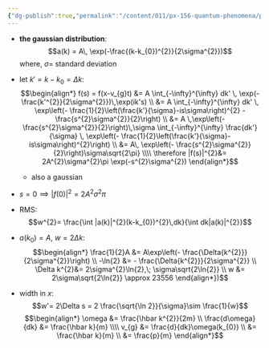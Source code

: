 ```yaml
---
{"dg-publish":true,"permalink":"/content/011/px-156-quantum-phenomena/px-156-a-quantum-phenomena/px-156-c-quantum-mechanics/px-156-c4-gaussian-distribution/","noteIcon":"1","created":"2024-11-25T10:50:32.000+00:00","updated":"2024-11-26T20:02:02.016+00:00"}
---
```



- **the gaussian distribution**: 
$$a(k) = A\, \exp(-\frac{(k-k_{0})^{2}}{2\sigma^{2}})$$
	where, $\sigma=$ standard deviation
- let $k' = k-k_{0} = \Delta k:$ 
$$\begin{align*}
	f(s) = f(x-v_{g}t) &= A \int_{-\infty}^{\infty} dk' \, \exp(- \frac{k'^{2}}{2\sigma^{2}})\,\exp(ik's) \\
	&= A \int_{-\infty}^{\infty} dk' \, \exp\left(- \frac{1}{2}\left(\frac{k'}{\sigma}-is\sigma\right)^{2} - \frac{s^{2}\sigma^{2}}{2}\right) \\
	&= A \,\exp\left(- \frac{s^{2}\sigma^{2}}{2}\right)\,\sigma \int_{-\infty}^{\infty} \frac{dk'}{\sigma} \, \exp\left(- \frac{1}{2}\left(\frac{k'}{\sigma}-is\sigma\right)^{2}\right) \\
	&= A\, \exp\left(- \frac{s^{2}\sigma^{2}}{2}\right)\sigma\sqrt{2\pi} \\\\
	\therefore |f(s)|^{2}&= 2A^{2}\sigma^{2}\pi \exp(-s^{2}\sigma^{2})
\end{align*}$$
	- also a gaussian
- $s=0 \implies |f(0)|^{2}= 2A^{2}\sigma^{2}\pi$

- RMS: 
$$w^{2}= \frac{\int |a(k)|^{2}(k-k_{0})^{2}\,dk}{\int dk|a(k)|^{2}}$$
- $a(k_{0})=A$, $w=2\Delta k:$ 
$$\begin{align*}
	\frac{1}{2}A &= A\exp\left(- \frac{\Delta{k^{2}}}{2\sigma^{2}}\right) \\
	-\ln{2} &= - \frac{\Delta{k^{2}}}{2\sigma^{2}} \\
	\Delta k^{2}&= 2\sigma^{2}\ln{2},\; \sigma\sqrt{2\ln{2}} \\
	w &= 2\sigma\sqrt{2\ln{2}} \approx 23556
\end{align*})$$
- width in $x:$ 
$$w'= 2\Delta s = 2 \frac{\sqrt{\ln 2}}{\sigma}\sim \frac{1}{w}$$
$$\begin{align*}
	\omega &= \frac{\hbar k^{2}}{2m} \\
	\frac{d\omega}{dk} &= \frac{\hbar k}{m} \\\\
	v_{g} &= \frac{d}{dk}\omega(k_{0}) \\
	&= \frac{\hbar k}{m} \\
	&= \frac{p}{m}
\end{align*}$$
